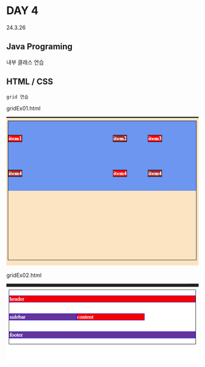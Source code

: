 # DAY 4
24.3.26

## Java Programing

내부 클래스 연습

## HTML / CSS

    grid 연습

gridEx01.html

  ![이미지](./img/grid1.PNG)

gridEx02.html

  ![이미지](./img/grid2.PNG)

